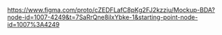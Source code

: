 https://www.figma.com/proto/cZEDFLafC8pKg2FJ2kzziu/Mockup-BDA?node-id=1007-4249&t=7SaRrQne8ilxYbke-1&starting-point-node-id=1007%3A4249
